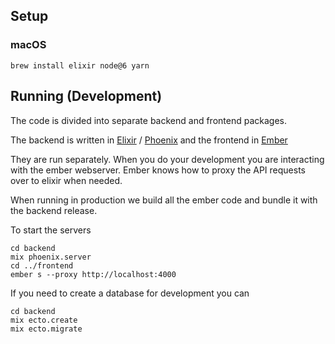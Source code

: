 ## Setup

### macOS

```
brew install elixir node@6 yarn
```

## Running (Development)

The code is divided into separate backend and frontend packages.

The backend is written in [Elixir](http://elixir-lang.org) / 
[Phoenix](http://phoenixframework.org) and the frontend in 
[Ember](http://emberjs.com)

They are run separately. When you do your development you are interacting
with the ember webserver. Ember knows how to proxy the API requests over
to elixir when needed.

When running in production we build all the ember code and bundle it
with the backend release.

To start the servers

```
cd backend
mix phoenix.server
cd ../frontend
ember s --proxy http://localhost:4000
```

If you need to create a database for development you can

```
cd backend
mix ecto.create
mix ecto.migrate
```



